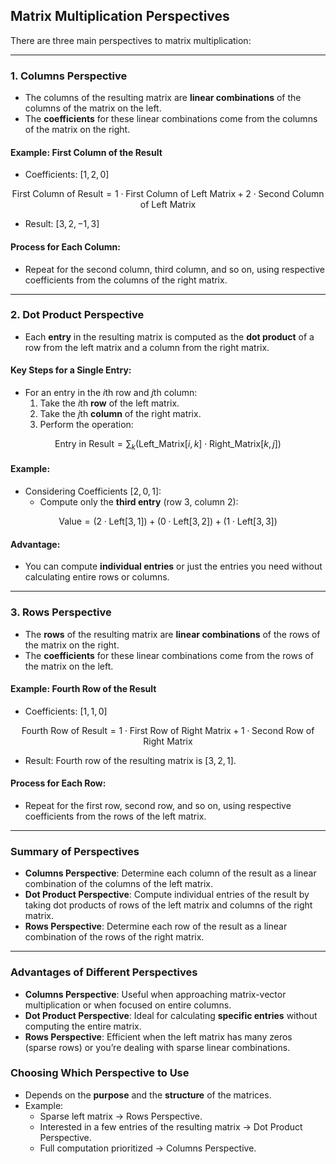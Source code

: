 ## Matrix Multiplication Perspectives

There are three main perspectives to matrix multiplication:

---

### 1. Columns Perspective
- The columns of the resulting matrix are **linear combinations** of the columns of the matrix on the left.
- The **coefficients** for these linear combinations come from the columns of the matrix on the right.

#### Example: First Column of the Result
- Coefficients: $[1, 2, 0]$
  
$$
\text{First Column of Result} = 1 \cdot \text{First Column of Left Matrix} + 2 \cdot \text{Second Column of Left Matrix}
$$

- Result: $[3, 2, -1, 3]$

#### Process for Each Column:
- Repeat for the second column, third column, and so on, using respective coefficients from the columns of the right matrix.

---

### 2. Dot Product Perspective
- Each **entry** in the resulting matrix is computed as the **dot product** of a row from the left matrix and a column from the right matrix.

#### Key Steps for a Single Entry:
- For an entry in the $i$th row and $j$th column:
  1. Take the $i$th **row** of the left matrix.
  2. Take the $j$th **column** of the right matrix.
  3. Perform the operation:
  
$$
\text{Entry in Result} = \sum_k (\text{Left\_Matrix}[i, k] \cdot \text{Right\_Matrix}[k, j])
$$

#### Example:
- Considering Coefficients $[2, 0, 1]$:
  - Compute only the **third entry** (row 3, column 2):
  
$$
\text{Value} = (2 \cdot \text{Left}[3,1]) + (0 \cdot \text{Left}[3,2]) + (1 \cdot \text{Left}[3,3])
$$

#### Advantage:
- You can compute **individual entries** or just the entries you need without calculating entire rows or columns.

---

### 3. Rows Perspective
- The **rows** of the resulting matrix are **linear combinations** of the rows of the matrix on the right.
- The **coefficients** for these linear combinations come from the rows of the matrix on the left.

#### Example: Fourth Row of the Result
- Coefficients: $[1, 1, 0]$
  
$$
\text{Fourth Row of Result} = 1 \cdot \text{First Row of Right Matrix} + 1 \cdot \text{Second Row of Right Matrix}
$$

- Result: Fourth row of the resulting matrix is $[3, 2, 1]$.

#### Process for Each Row:
- Repeat for the first row, second row, and so on, using respective coefficients from the rows of the left matrix.

---

### Summary of Perspectives
- **Columns Perspective**: Determine each column of the result as a linear combination of the columns of the left matrix.
- **Dot Product Perspective**: Compute individual entries of the result by taking dot products of rows of the left matrix and columns of the right matrix.
- **Rows Perspective**: Determine each row of the result as a linear combination of the rows of the right matrix.

---

### Advantages of Different Perspectives
- **Columns Perspective**: Useful when approaching matrix-vector multiplication or when focused on entire columns.
- **Dot Product Perspective**: Ideal for calculating **specific entries** without computing the entire matrix.
- **Rows Perspective**: Efficient when the left matrix has many zeros (sparse rows) or you’re dealing with sparse linear combinations.

### Choosing Which Perspective to Use
- Depends on the **purpose** and the **structure** of the matrices.
- Example:
  - Sparse left matrix → Rows Perspective.
  - Interested in a few entries of the resulting matrix → Dot Product Perspective.
  - Full computation prioritized → Columns Perspective.

